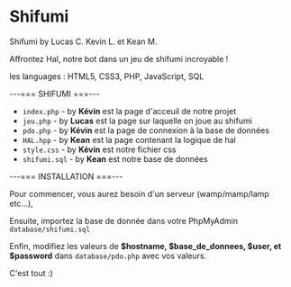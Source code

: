 # Shifumi
Shifumi by Lucas C. Kevin L. et Kean M.

Affrontez Hal, notre bot dans un jeu de shifumi incroyable !

les languages : HTML5, CSS3, PHP, JavaScript, SQL

---=== SHIFUMI ===---

- ```index.php``` - by **Kévin** est la page d'acceuil de notre projet
- ```jeu.php``` - by **Lucas** est la page sur laquelle on joue au shifumi
- ```pdo.php``` - by **Kévin** est la page de connexion à la base de données
- ```HAL.hpp``` - by **Kean** est la page contenant la logique de hal
- ```style.css``` - by **Kévin** est notre fichier css
- ```shifumi.sql``` - by **Kean** est notre base de données

---=== INSTALLATION ===---

Pour commencer, vous aurez besoin d'un serveur (wamp/mamp/lamp etc...),

Ensuite, importez la base de donnée dans votre PhpMyAdmin ```database/shifumi.sql```

Enfin, modifiez les valeurs de **$hostname, $base_de_donnees, $user, et $password** dans ```database/pdo.php``` avec vos valeurs.

C'est tout :)
